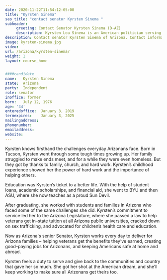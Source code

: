 ```yaml
---
date: 2020-11-22T11:54:12-05:00
title: "Kyrsten Sinema"
seo_title: "contact senator Kyrsten Sinema "
subheader:
     greeting: Contact Senator Kyrsten Sinema (D-AZ)
     description: Kyrsten Lea Sinema is an American politician serving as the senior United States Senator for Arizona since January 2019.
description: Contact senator Kyrsten Sinema of Arizona. Contact information for Kyrsten Sinema includes email address, phone number, and mailing address.
image: kyrsten-sinema.jpg
video: 
url: /arizona/kyrsten-sinema/
weight: 1
layout: course_home


####candidate
name:	Kyrsten Sinema
state:	Arizona
party:	Independent
role: senator
inoffice: former
born:	July 12, 1976 
age: '44'
enteredoffice:	January 3, 2019
termexpires:	January 3, 2025
mailingaddress:	
phonenumber:	
emailaddress:	
website:	
---
```


Kyrsten knows firsthand the challenges everyday Arizonans face. Born in Tucson, Kyrsten went through some tough times growing up. Her family struggled to make ends meet, and for a while they were even homeless. But they got by thanks to family, church, and hard work. Kyrsten’s childhood experience showed her the power of hard work and the importance of helping others.

Education was Kyrsten’s ticket to a better life. With the help of student loans, academic scholarships, and financial aid, she went to BYU and then ASU, where she now teaches as a proud Sun Devil.

After graduating, she worked with students and families in Arizona who faced some of the same challenges she did. Kyrsten’s commitment to service led her to the Arizona Legislature, where she passed a law to help veterans get in–state tuition at all Arizona public universities, cracked down on sex trafficking, and advocated for children’s health care and education.

Now as Arizona's senior Senator, Kyrsten works every day to deliver for Arizona families – helping veterans get the benefits they’ve earned, creating good–paying jobs for Arizonans, and keeping Americans safe at home and abroad.

Kyrsten feels a duty to serve and give back to the communities and country that gave her so much. She got her shot at the American dream, and she’ll keep working to make sure all Arizonans get theirs too.